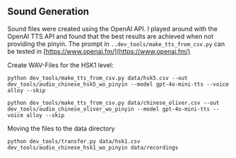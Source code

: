 ## Sound Generation


Sound files were created using the OpenAI API.
I played around with the OpenAI TTS API and found that the best results are achieved when not providing the pinyin. 
The prompt in `..dev_tools/make_tts_from_csv.py` can be tested in [https://www.openai.fm/](https://www.openai.fm/)

Create WAV-Files for the HSK1 level:
```
python dev_tools/make_tts_from_csv.py data/hsk5.csv --out dev_tools/audio_chinese_hsk5_wo_pinyin --model gpt-4o-mini-tts --voice alloy --skip
```

```
python dev_tools/make_tts_from_csv.py data/chinese_oliver.csv --out dev_tools/audio_chinese_oliver_wo_pinyin --model gpt-4o-mini-tts --voice alloy --skip
```


Moving the files to the data directory
```
python dev_tools/transfer.py data/hsk1.csv dev_tools/audio_chinese_hsk1_wo_pinyin data/recordings
```


